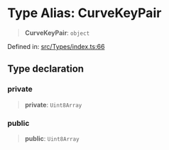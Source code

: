 # Type Alias: CurveKeyPair

> **CurveKeyPair**: `object`

Defined in: [src/Types/index.ts:66](https://github.com/WhiskeySockets/Baileys/blob/2fdabb7f387029b680a2c5e056c7022c25b0f110/src/Types/index.ts#L66)

## Type declaration

### private

> **private**: `Uint8Array`

### public

> **public**: `Uint8Array`
